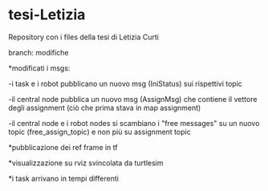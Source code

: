 # tesi-Letizia
Repository con i files della tesi di Letizia Curti

branch: modifiche

*modificati i msgs:

-i task e i robot pubblicano un nuovo msg (IniStatus) sui rispettivi topic

-il central node pubblica un nuovo msg (AssignMsg) che contiene il vettore degli assignment (ciò che prima stava in map assignment)

-il central node e i robot nodes si scambiano i "free messages" su un nuovo topic (free_assign_topic) e non più su assignment topic

*pubblicazione dei ref frame in tf

*visualizzazione su rviz svincolata da turtlesim

*i task arrivano in tempi differenti
